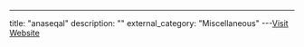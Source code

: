 ---
title: "anaseqal"
description: ""
external_category: "Miscellaneous"
---[Visit Website](https://github.com/anaseqal)

